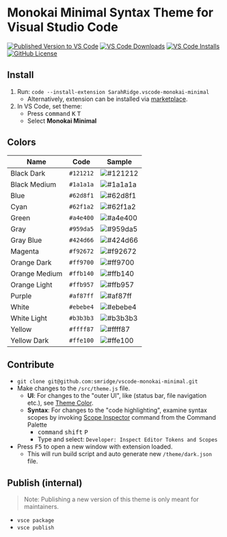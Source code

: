 # Monokai Minimal Syntax Theme for Visual Studio Code
[![Published Version to VS Code](https://img.shields.io/visual-studio-marketplace/v/SarahRidge.vscode-monokai-minimal)](https://marketplace.visualstudio.com/items?itemName=SarahRidge.vscode-monokai-minimal)
[![VS Code Downloads](https://img.shields.io/visual-studio-marketplace/d/SarahRidge.vscode-monokai-minimal)](https://marketplace.visualstudio.com/items?itemName=SarahRidge.vscode-monokai-minimal)
[![VS Code Installs](https://img.shields.io/visual-studio-marketplace/i/SarahRidge.vscode-monokai-minimal)](https://marketplace.visualstudio.com/items?itemName=SarahRidge.vscode-monokai-minimal)
[![GitHub License](https://img.shields.io/github/license/smridge/vscode-monokai-minimal.svg)](https://github.com/smridge/vscode-monokai-minimal/blob/master/LICENSE)

## Install
1. Run: `code --install-extension SarahRidge.vscode-monokai-minimal`
    - Alternatively, extension can be installed via  [marketplace](https://marketplace.visualstudio.com/items?itemName=SarahRidge.vscode-monokai-minimal).
2. In VS Code, set theme:
    - Press <kbd>command</kbd> <kbd>K</kbd> <kbd>T</kbd>
    - Select **Monokai Minimal**

## Colors
| Name          | Code      | Sample
|---------------|-----------|------------------------------------------------------------
| Black Dark    | `#121212` |![#121212](https://via.placeholder.com/100X40/121212/121212)
| Black Medium  | `#1a1a1a` |![#1a1a1a](https://via.placeholder.com/100x40/1a1a1a/1a1a1a)
| Blue          | `#62d8f1` |![#62d8f1](https://via.placeholder.com/100x40/62d8f1/62d8f1)
| Cyan          | `#62f1a2` |![#62f1a2](https://via.placeholder.com/100x40/62f1a2/62f1a2)
| Green         | `#a4e400` |![#a4e400](https://via.placeholder.com/100x40/a4e400/a4e400)
| Gray          | `#959da5` |![#959da5](https://via.placeholder.com/100x40/959da5/959da5)
| Gray Blue     | `#424d66` |![#424d66](https://via.placeholder.com/100x40/424d66/424d66)
| Magenta       | `#f92672` |![#f92672](https://via.placeholder.com/100x40/f92672/f92672)
| Orange Dark   | `#ff9700` |![#ff9700](https://via.placeholder.com/100x40/ff9700/ff9700)
| Orange Medium | `#ffb140` |![#ffb140](https://via.placeholder.com/100x40/ffb140/ffb140)
| Orange Light  | `#ffb957` |![#ffb957](https://via.placeholder.com/100x40/ffb957/ffb957)
| Purple        | `#af87ff` |![#af87ff](https://via.placeholder.com/100x40/af87ff/af87ff)
| White         | `#ebebe4` |![#ebebe4](https://via.placeholder.com/100x40/ebebe4/ebebe4)
| White Light   | `#b3b3b3` |![#b3b3b3](https://via.placeholder.com/100x40/b3b3b3/b3b3b3)
| Yellow        | `#ffff87` |![#ffff87](https://via.placeholder.com/100x40/ffff87/ffff87)
| Yellow Dark   | `#ffe100` |![#ffe100](https://via.placeholder.com/100x40/ffe100/ffe100)

## Contribute
- `git clone git@github.com:smridge/vscode-monokai-minimal.git`
- Make changes to the `/src/theme.js` file.
    - **UI**: For changes to the "outer UI", like (status bar, file navigation etc.), see [Theme Color](https://code.visualstudio.com/api/references/theme-color).
    - **Syntax**: For changes to the "code highlighting", examine syntax scopes by invoking [Scope Inspector](https://code.visualstudio.com/api/language-extensions/syntax-highlight-guide#scope-inspector) command from the Command Palette
        - <kbd>command</kbd> <kbd>shift</kbd> <kbd>P</kbd>
        - Type and select: `Developer: Inspect Editor Tokens and Scopes`
- Press <kbd>F5</kbd> to open a new window with extension loaded.
    - This will run build script and auto generate new `/theme/dark.json` file.

## Publish (internal)
> Note: Publishing a new version of this theme is only meant for maintainers.
- `vsce package`
- `vsce publish`
